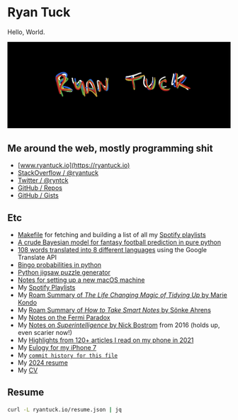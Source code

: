 # Ryan Tuck

Hello, World.

![](103A02EE-52E5-4A2A-B71D-667558529965.jpeg)

## Me around the web, mostly programming shit

- [www.ryantuck.io](https://ryantuck.io)
- [StackOverflow / @ryantuck](https://stackoverflow.com/users/1700270/ryantuck)
- [Twitter / @ryntck](https://twitter.com/ryntck)
- [GitHub / Repos](https://github.com/ryantuck?tab=repositories)
- [GitHub / Gists](https://gist.github.com/ryantuck)

## Etc

- [Makefile](https://github.com/ryantuck/ryantuck.github.io/blob/master/spotify/Makefile) for fetching and building a list of all my [Spotify playlists](https://ryantuck.io/spotify/playlists.html)
- [A crude Bayesian model for fantasy football prediction in pure python](https://github.com/ryantuck/lombardi/blob/master/bayes_qb_tds.ipynb)
- [108 words translated into 8 different languages](https://github.com/ryantuck/translate-words/blob/master/output.csv) using the Google Translate API
- [Bingo probabilities in python](https://github.com/ryantuck/bingo/blob/master/scratch.ipynb)
- [Python jigsaw puzzle generator](https://github.com/ryantuck/puzz)
- [Notes for setting up a new macOS machine](https://gist.github.com/ryantuck/73b8df1b2aa728af01bc47ac364a205a)
- My [Spotify Playlists](playlists.md)
- My [Roam Summary of _The Life Changing Magic of Tidying Up_ by Marie Kondo](https://roamresearch.com/#/app/tuck/page/3TcMmIyPF)
- My [Roam Summary of _How to Take Smart Notes_ by Sönke Ahrens](https://roamresearch.com/#/app/tuck/page/yy7oqb4so)
- My [Notes on the Fermi Paradox](https://gist.github.com/ryantuck/a82d7344619644f61978d4eba7ce7c8b)
- My [Notes on _Superintelligence_ by Nick Bostrom](https://gist.github.com/ryantuck/a6b4b0303eddb3bd250ee97f2bde7f9d) from 2016 (holds up, even scarier now!)
- My [Highlights from 120+ articles I read on my phone in 2021](https://roamresearch.com/#/app/tuck/page/nk6SpiSVo)
- My [Eulogy for my iPhone 7](https://roamresearch.com/#/app/tuck/page/zlTpqAgmh)
- My [`commit history for this file`](https://github.com/ryantuck/ryantuck/commits/master/README.md)
- My [2024 resume](https://ryantuck.io/resume)
- My [CV](cv.md)

## Resume

```sh
curl -L ryantuck.io/resume.json | jq
```
